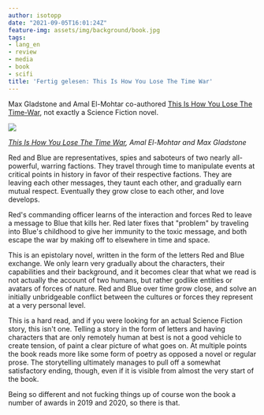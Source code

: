 ```yaml
---
author: isotopp
date: "2021-09-05T16:01:24Z"
feature-img: assets/img/background/book.jpg
tags:
- lang_en
- review
- media
- book
- scifi
title: 'Fertig gelesen: This Is How You Lose The Time War'
---
```


Max Gladstone and Amal El-Mohtar co-authored [This Is How You Lose The Time-War](https://www.amazon.de/This-How-Lose-Time-English-ebook/dp/B07RTYNHRM), not exactly a Science Fiction novel.

[![](/uploads/2021/09/time-war.jpg)](https://www.amazon.de/This-How-Lose-Time-English-ebook/dp/B07RTYNHRM)

*[This Is How You Lose The Time War](https://www.amazon.de/This-How-Lose-Time-English-ebook/dp/B07RTYNHRM), Amal El-Mohtar and Max Gladstone*

Red and Blue are representatives, spies and saboteurs of two nearly all-powerful, warring factions.
They travel through time to manipulate events at critical points in history in favor of their respective factions.
They are leaving each other messages, they taunt each other, and gradually earn mutual respect.
Eventually they grow close to each other, and love develops.

Red's commanding officer learns of the interaction and forces Red to leave a message to Blue that kills her.
Red later fixes that "problem" by traveling into Blue's childhood to give her immunity to the toxic message, and both escape the war by making off to elsewhere in time and space.

This is an epistolary novel, written in the form of the letters Red and Blue exchange.
We only learn very gradually about the characters, their capabilities and their background, and it becomes clear that what we read is not actually the account of two humans, but rather godlike entities or avatars of forces of nature.
Red and Blue over time grow close, and solve an initially unbridgeable conflict between the cultures or forces they represent at a very personal level.

This is a hard read, and if you were looking for an actual Science Fiction story, this isn't one.
Telling a story in the form of letters and having characters that are only remotely human at best is not a good vehicle to create tension, of paint a clear picture of what goes on.
At multiple points the book reads more like some form of poetry as opposed a novel or regular prose.
The storytelling ultimately manages to pull off a somewhat satisfactory ending, though, even if it is visible from almost the very start of the book.

Being so different and not fucking things up of course won the book a number of awards in 2019 and 2020, so there is that.
